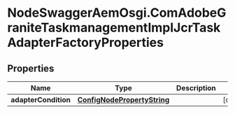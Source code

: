 # NodeSwaggerAemOsgi.ComAdobeGraniteTaskmanagementImplJcrTaskAdapterFactoryProperties

## Properties

Name | Type | Description | Notes
------------ | ------------- | ------------- | -------------
**adapterCondition** | [**ConfigNodePropertyString**](ConfigNodePropertyString.md) |  | [optional] 


